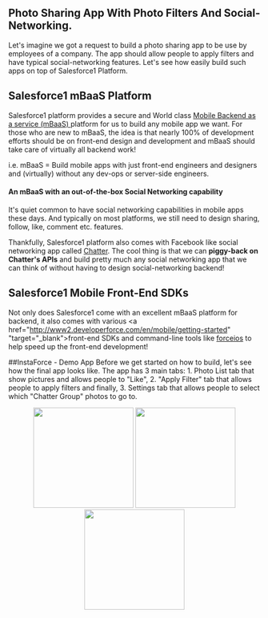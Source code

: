 ## Photo Sharing App With Photo Filters And Social-Networking.
 Let's imagine we got a request to build a photo sharing app to be use by employees of a company. The app should allow people to apply filters and have typical social-networking features. Let's see how easily build such apps on top of Salesforce1 Platform.
 
## Salesforce1 mBaaS Platform
Salesforce1 platform provides a secure and World class <a href="http://events.developerforce.com/mobile/getting-started/html5#angularjs" target="_blank">Mobile Backend as a service (mBaaS) </a> platform for us to build any mobile app we want. For those who are new to mBaaS, the idea is that nearly 100% of development efforts should be on front-end design and development and mBaaS should take care of virtually all backend work!  

i.e. mBaaS =  Build mobile apps with just front-end engineers and designers and (virtually) without any dev-ops or server-side engineers.

#### An mBaaS with an out-of-the-box Social Networking capability
It's quiet common to have social networking capabilities in mobile apps these days. And typically on most platforms, we still need to design sharing, follow, like, comment etc. features. 

Thankfully, Salesforce1 platform also comes with Facebook like social networking app called <a href="https://www.salesforce.com/ap/chatter/overview/" target="_blank">Chatter</a>. The cool thing is that we can **piggy-back on Chatter's APIs** and build pretty much any social networking app that we can think of without having to design social-networking backend!

## Salesforce1 Mobile Front-End SDKs
Not only does Salesforce1 come with an excellent mBaaS platform for backend, it also comes with various <a href="http://www2.developerforce.com/en/mobile/getting-started" "target="_blank">front-end SDKs</a> and command-line tools like <a href="https://www.npmjs.org/package/forceios" target="_blank">forceios</a> to help speed up the front-end development! 

##InstaForce - Demo App
Before we get started on how to build, let's see how the final app looks like. The app has 3 main tabs: 1. Photo List tab that show pictures and allows people to "Like", 2. "Apply Filter" tab that allows people to apply filters and finally, 3. Settings tab that allows people to select which "Chatter Group" photos to go to.
<p align='center'>
  <img src="https://raw.github.com/rajaraodv/instaforce/master/images-for-git-and-blog/main-list.png" style="width: 200px;" />    
  <img src="https://raw.github.com/rajaraodv/instaforce/master/images-for-git-and-blog/filter-view-noFilter.png"  style="width: 200px;"/>  
  <img src="https://raw.github.com/rajaraodv/instaforce/master/images-for-git-and-blog/groups-view.png" style='width:200px'/>  

</p>